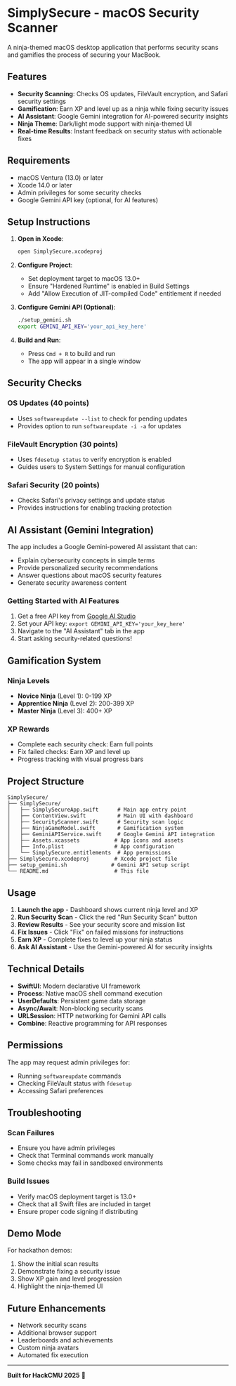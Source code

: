 # SimplySecure - macOS Security Scanner

A ninja-themed macOS desktop application that performs security scans and gamifies the process of securing your MacBook.

## Features

- **Security Scanning**: Checks OS updates, FileVault encryption, and Safari security settings
- **Gamification**: Earn XP and level up as a ninja while fixing security issues
- **AI Assistant**: Google Gemini integration for AI-powered security insights
- **Ninja Theme**: Dark/light mode support with ninja-themed UI
- **Real-time Results**: Instant feedback on security status with actionable fixes

## Requirements

- macOS Ventura (13.0) or later
- Xcode 14.0 or later
- Admin privileges for some security checks
- Google Gemini API key (optional, for AI features)

## Setup Instructions

1. **Open in Xcode**:
   ```bash
   open SimplySecure.xcodeproj
   ```

2. **Configure Project**:
   - Set deployment target to macOS 13.0+
   - Ensure "Hardened Runtime" is enabled in Build Settings
   - Add "Allow Execution of JIT-compiled Code" entitlement if needed

3. **Configure Gemini API (Optional)**:
   ```bash
   ./setup_gemini.sh
   export GEMINI_API_KEY='your_api_key_here'
   ```

4. **Build and Run**:
   - Press `Cmd + R` to build and run
   - The app will appear in a single window

## Security Checks

### OS Updates (40 points)
- Uses `softwareupdate --list` to check for pending updates
- Provides option to run `softwareupdate -i -a` for updates

### FileVault Encryption (30 points)
- Uses `fdesetup status` to verify encryption is enabled
- Guides users to System Settings for manual configuration

### Safari Security (20 points)
- Checks Safari's privacy settings and update status
- Provides instructions for enabling tracking protection

## AI Assistant (Gemini Integration)

The app includes a Google Gemini-powered AI assistant that can:
- Explain cybersecurity concepts in simple terms
- Provide personalized security recommendations
- Answer questions about macOS security features
- Generate security awareness content

### Getting Started with AI Features
1. Get a free API key from [Google AI Studio](https://makersuite.google.com/app/apikey)
2. Set your API key: `export GEMINI_API_KEY='your_key_here'`
3. Navigate to the "AI Assistant" tab in the app
4. Start asking security-related questions!

## Gamification System

### Ninja Levels
- **Novice Ninja** (Level 1): 0-199 XP
- **Apprentice Ninja** (Level 2): 200-399 XP  
- **Master Ninja** (Level 3): 400+ XP

### XP Rewards
- Complete each security check: Earn full points
- Fix failed checks: Earn XP and level up
- Progress tracking with visual progress bars

## Project Structure

```
SimplySecure/
├── SimplySecure/
│   ├── SimplySecureApp.swift      # Main app entry point
│   ├── ContentView.swift          # Main UI with dashboard
│   ├── SecurityScanner.swift      # Security scan logic
│   ├── NinjaGameModel.swift       # Gamification system
│   ├── GeminiAPIService.swift     # Google Gemini API integration
│   ├── Assets.xcassets           # App icons and assets
│   ├── Info.plist                # App configuration
│   └── SimplySecure.entitlements  # App permissions
├── SimplySecure.xcodeproj        # Xcode project file
├── setup_gemini.sh              # Gemini API setup script
└── README.md                     # This file
```

## Usage

1. **Launch the app** - Dashboard shows current ninja level and XP
2. **Run Security Scan** - Click the red "Run Security Scan" button
3. **Review Results** - See your security score and mission list
4. **Fix Issues** - Click "Fix" on failed missions for instructions
5. **Earn XP** - Complete fixes to level up your ninja status
6. **Ask AI Assistant** - Use the Gemini-powered AI for security insights

## Technical Details

- **SwiftUI**: Modern declarative UI framework
- **Process**: Native macOS shell command execution
- **UserDefaults**: Persistent game data storage
- **Async/Await**: Non-blocking security scans
- **URLSession**: HTTP networking for Gemini API calls
- **Combine**: Reactive programming for API responses

## Permissions

The app may request admin privileges for:
- Running `softwareupdate` commands
- Checking FileVault status with `fdesetup`
- Accessing Safari preferences

## Troubleshooting

### Scan Failures
- Ensure you have admin privileges
- Check that Terminal commands work manually
- Some checks may fail in sandboxed environments

### Build Issues
- Verify macOS deployment target is 13.0+
- Check that all Swift files are included in target
- Ensure proper code signing if distributing

## Demo Mode

For hackathon demos:
1. Show the initial scan results
2. Demonstrate fixing a security issue
3. Show XP gain and level progression
4. Highlight the ninja-themed UI

## Future Enhancements

- Network security scans
- Additional browser support
- Leaderboards and achievements
- Custom ninja avatars
- Automated fix execution

---

**Built for HackCMU 2025** 🥷
